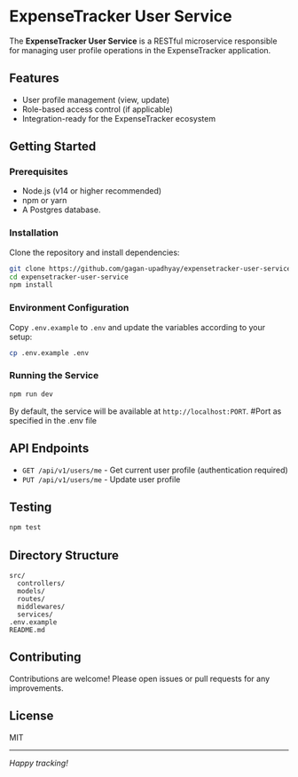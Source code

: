 # ExpenseTracker User Service

The **ExpenseTracker User Service** is a RESTful microservice responsible for managing user profile operations in the ExpenseTracker application.

## Features

- User profile management (view, update)
- Role-based access control (if applicable)
- Integration-ready for the ExpenseTracker ecosystem

## Getting Started

### Prerequisites

- Node.js (v14 or higher recommended)
- npm or yarn
- A Postgres database.

### Installation

Clone the repository and install dependencies:

```bash
git clone https://github.com/gagan-upadhyay/expensetracker-user-service.git
cd expensetracker-user-service
npm install
```

### Environment Configuration

Copy `.env.example` to `.env` and update the variables according to your setup:

```bash
cp .env.example .env
```

### Running the Service

```bash
npm run dev
```

By default, the service will be available at `http://localhost:PORT`.
#Port as specified in the .env file


## API Endpoints


- `GET /api/v1/users/me` - Get current user profile (authentication required)
- `PUT /api/v1/users/me` - Update user profile

## Testing

```bash
npm test
```

## Directory Structure

```
src/
  controllers/
  models/
  routes/
  middlewares/
  services/
.env.example
README.md
```

## Contributing

Contributions are welcome! Please open issues or pull requests for any improvements.

## License

MIT

---

*Happy tracking!*